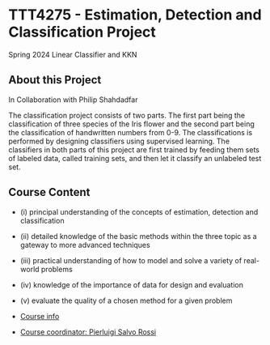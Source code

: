 
# TTT4275 - Estimation, Detection and Classification Project
Spring 2024 Linear Classifier and KKN

## About this Project
In Collaboration with Philip Shahdadfar

The classification project consists of two parts. The first part being
the classification of three species of the Iris flower and the second part being the classification
of handwritten numbers from 0-9. The classifications is performed by designing classifiers using
supervised learning. The classifiers in both parts of this project are first trained by feeding them
sets of labeled data, called training sets, and then let it classify an unlabeled test set.

## Course Content

- (i) principal understanding of the concepts of estimation, detection and classification
- (ii) detailed knowledge of the basic methods within the three topic as a gateway to more advanced techniques
- (iii) practical understanding of how to model and solve a variety of real-world problems
- (iv) knowledge of the importance of data for design and evaluation
- (v) evaluate the quality of a chosen method for a given problem

 - [Course info](https://www.ntnu.edu/studies/courses/TTT4275#tab=omEmnet)

 - [Course coordinator: Pierluigi Salvo Rossi](https://www.ntnu.edu/employees/salvoros)
